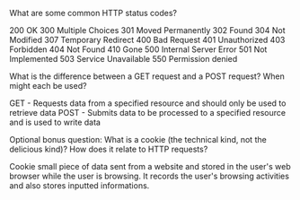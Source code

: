 What are some common HTTP status codes?

200 OK
300 Multiple Choices
301 Moved Permanently
302 Found
304 Not Modified
307 Temporary Redirect
400 Bad Request
401 Unauthorized
403 Forbidden
404 Not Found
410 Gone
500 Internal Server Error
501 Not Implemented
503 Service Unavailable
550 Permission denied

What is the difference between a GET request and a POST request? When might each be used?

GET - Requests data from a specified resource and should only be used to retrieve data
POST - Submits data to be processed to a specified resource and is used to write data

Optional bonus question: What is a cookie (the technical kind, not the delicious kind)? How does it relate to HTTP requests?

Cookie small piece of data sent from a website and stored in the user's web browser while the user is browsing. It records the user's browsing activities and also stores inputted informations.
